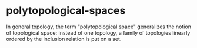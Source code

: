 # polytopological-spaces
In general topology, the term "polytopological space" generalizes the notion of topological space: instead of one topology, a family of topologies linearly ordered by the inclusion relation is put on a set.
